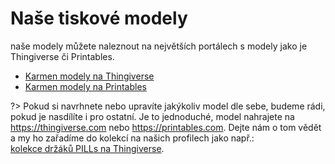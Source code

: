 # Naše tiskové modely

naše modely můžete naleznout na největších portálech s modely jako je Thingiverse či Printables.
- [Karmen modely na Thingiverse](https://www.thingiverse.com/karmentech/designs)
- [Karmen modely na Printables](https://www.printables.com/cs/social/263340-karmen3d/models)


?> Pokud si navrhnete nebo upravíte jakýkoliv model dle sebe, budeme rádi, pokud je nasdílíte i pro ostatní. Je to jednoduché, model nahrajete na https://thingiverse.com nebo https://printables.com. Dejte nám o tom vědět a my ho zařadíme do kolekcí na našich profilech jako např.:  
[ kolekce držáků PILLs na Thingiverse](https://www.thingiverse.com/karmentech/collections/karmen-pill-holders).

